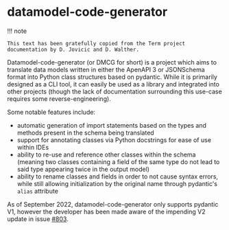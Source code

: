 # datamodel-code-generator

!!! note

    This text has been gratefully copied from the Term project documentation by D. Jovicic and D. Walther.

Datamodel-code-generator (or DMCG for short) is a project which aims to translate data models written in either the ApenAPI 3 or JSONSchema format into Python class structures based on pydantic. While it is primarily designed as a CLI tool, it can easily be used as a library and integrated into other projects (though the lack of documentation surrounding this use-case requires some reverse-engineering).

Some notable features include:

- automatic generation of import statements based on the types and methods present in the schema being translated
- support for annotating classes via Python docstrings for ease of use within IDEs
- ability to re-use and reference other classes within the schema (meaning two classes containing a field of the same type do not lead to said type appearing twice in the output model)
- ability to rename classes and fields in order to not cause syntax errors, while still allowing initialization by the original name through pydantic's `alias` attribute


As of September 2022, datamodel-code-generator only supports pydantic V1, however the developer has been made aware of the impending V2 update in issue [#803](https://github.com/koxudaxi/datamodel-code-generator/issues/803).
